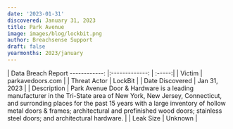 ```yaml
---
date: '2023-01-31'
discovered: January 31, 2023
title: Park Avenue
image: images/blog/lockbit.png
author: Breachsense Support
draft: false
yearmonths: 2023/january
---
```



| Data Breach Report
------------:     |:-------------:    | :-----:|
| Victim      | parkavedoors.com      | 
| Threat Actor      | LockBit      | 
| Date Discovered      | Jan 31, 2023      | 
| Description      | Park Avenue Door & Hardware is a leading manufacturer in the Tri-State area of New York, New Jersey, Connecticut, and surronding places for the past 15 years with a large inventory of hollow metal doors & frames; architectural and prefinished wood doors; stainless steel doors; and architectural hardware.       | 
| Leak Size      | Unknown      | 

